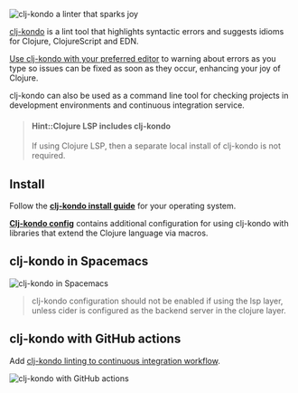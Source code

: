 ![clj-kondo a linter that sparks joy](https://raw.githubusercontent.com/practicalli/graphic-design/live/banners/clj-kondo-banner.png)

[clj-kondo](https://github.com/borkdude/clj-kondo/) is a lint tool that highlights syntactic errors and suggests idioms for Clojure, ClojureScript and EDN.

[Use clj-kondo with your preferred editor](https://github.com/borkdude/clj-kondo/blob/master/doc/editor-integration.md) to warning about errors as you type so issues can be fixed as soon as they occur, enhancing your joy of Clojure.

clj-kondo can also be used as a command line tool for checking projects in development environments and continuous integration service.


> #### Hint::Clojure LSP includes clj-kondo
> If using Clojure LSP, then a separate local install of clj-kondo is not required.


## Install

Follow the **[clj-kondo install guide](https://github.com/borkdude/clj-kondo/blob/master/doc/install.md)** for your operating system.

**[Clj-kondo config](https://github.com/clj-kondo/config)** contains additional configuration for using clj-kondo with libraries that extend the Clojure language via macros.


## clj-kondo in Spacemacs

![clj-kondo in Spacemacs](https://practicalli.github.io/spacemacs/images/spacemacs-clojure-linting-code-marks-and-flycheck-list-errors.png)

> clj-kondo configuration should not be enabled if using the lsp layer, unless cider is configured as the backend server in the clojure layer.


## clj-kondo with GitHub actions

Add [clj-kondo linting to continuous integration workflow](/continuous-integration/github-actions/clj-kondo-lint.md).

![clj-kondo with GitHub actions](https://rymndhng.github.io/assets/clj-kondo-1.png)
